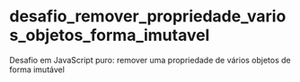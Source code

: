 # desafio_remover_propriedade_varios_objetos_forma_imutavel
Desafio em JavaScript puro: remover uma propriedade de vários objetos de forma imutável
